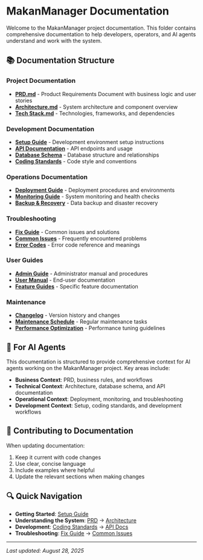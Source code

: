 # MakanManager Documentation

Welcome to the MakanManager project documentation. This folder contains comprehensive documentation to help developers, operators, and AI agents understand and work with the system.

## 📚 Documentation Structure

### Project Documentation
- **[PRD.md](project/PRD.md)** - Product Requirements Document with business logic and user stories
- **[Architecture.md](project/architecture.md)** - System architecture and component overview
- **[Tech Stack.md](project/tech-stack.md)** - Technologies, frameworks, and dependencies

### Development Documentation
- **[Setup Guide](development/setup.md)** - Development environment setup instructions
- **[API Documentation](development/api-docs.md)** - API endpoints and usage
- **[Database Schema](development/database-schema.md)** - Database structure and relationships
- **[Coding Standards](development/coding-standards.md)** - Code style and conventions

### Operations Documentation
- **[Deployment Guide](operations/deployment.md)** - Deployment procedures and environments
- **[Monitoring Guide](operations/monitoring.md)** - System monitoring and health checks
- **[Backup & Recovery](operations/backup-recovery.md)** - Data backup and disaster recovery

### Troubleshooting
- **[Fix Guide](troubleshooting/fix.md)** - Common issues and solutions
- **[Common Issues](troubleshooting/common-issues.md)** - Frequently encountered problems
- **[Error Codes](troubleshooting/error-codes.md)** - Error code reference and meanings

### User Guides
- **[Admin Guide](user-guides/admin-guide.md)** - Administrator manual and procedures
- **[User Manual](user-guides/user-manual.md)** - End-user documentation
- **[Feature Guides](user-guides/feature-guides/)** - Specific feature documentation

### Maintenance
- **[Changelog](maintenance/changelog.md)** - Version history and changes
- **[Maintenance Schedule](maintenance/maintenance-schedule.md)** - Regular maintenance tasks
- **[Performance Optimization](maintenance/performance-optimization.md)** - Performance tuning guidelines

## 🎯 For AI Agents

This documentation is structured to provide comprehensive context for AI agents working on the MakanManager project. Key areas include:

- **Business Context**: PRD, business rules, and workflows
- **Technical Context**: Architecture, database schema, and API documentation
- **Operational Context**: Deployment, monitoring, and troubleshooting
- **Development Context**: Setup, coding standards, and development workflows

## 📝 Contributing to Documentation

When updating documentation:
1. Keep it current with code changes
2. Use clear, concise language
3. Include examples where helpful
4. Update the relevant sections when making changes

## 🔍 Quick Navigation

- **Getting Started**: [Setup Guide](development/setup.md)
- **Understanding the System**: [PRD](project/PRD.md) → [Architecture](project/architecture.md)
- **Development**: [Coding Standards](development/coding-standards.md) → [API Docs](development/api-docs.md)
- **Troubleshooting**: [Fix Guide](troubleshooting/fix.md) → [Common Issues](troubleshooting/common-issues.md)

---

*Last updated: August 28, 2025*
